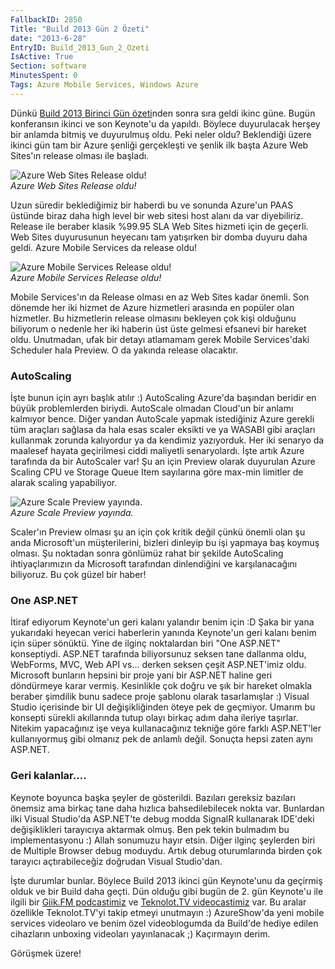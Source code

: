 ```yaml
---
FallbackID: 2850
Title: "Build 2013 Gün 2 Özeti"
date: "2013-6-28"
EntryID: Build_2013_Gun_2_Ozeti
IsActive: True
Section: software
MinutesSpent: 0
Tags: Azure Mobile Services, Windows Azure
---
```

Dünkü [Build 2013 Birinci Gün
özeti](http://daron.yondem.com/tr/post/Build_2013_Gun_1_Ozeti)nden sonra
sıra geldi ikinc güne. Bugün konferansın ikinci ve son Keynote'u da
yapıldı. Böylece duyurulacak herşey bir anlamda bitmiş ve duyurulmuş
oldu. Peki neler oldu? Beklendiği üzere ikinci gün tam bir Azure şenliği
gerçekleşti ve şenlik ilk başta Azure Web Sites'ın release olması ile
başladı.

![Azure Web Sites Release
oldu!](media/Build_2013_Gun_2_Ozeti/azure_web.jpg)\
*Azure Web Sites Release oldu!*

Uzun süredir beklediğimiz bir haberdi bu ve sonunda Azure'un PAAS
üstünde biraz daha high level bir web sitesi host alanı da var
diyebiliriz. Release ile beraber klasik %99.95 SLA Web Sites hizmeti
için de geçerli. Web Sites duyurusunun heyecanı tam yatışırken bir domba
duyuru daha geldi. Azure Mobile Services da release oldu!

![Azure Mobile Services Release
oldu!](media/Build_2013_Gun_2_Ozeti/azure_mobile.jpg)\
*Azure Mobile Services Release oldu!*

Mobile Services'ın da Release olması en az Web Sites kadar önemli. Son
dönemde her iki hizmet de Azure hizmetleri arasında en popüler olan
hizmetler. Bu hizmetlerin release olmasını bekleyen çok kişi olduğunu
biliyorum o nedenle her iki haberin üst üste gelmesi efsanevi bir
hareket oldu. Unutmadan, ufak bir detayı atlamamam gerek Mobile
Services'daki Scheduler hala Preview. O da yakında release olacaktır.

### AutoScaling

İşte bunun için ayrı başlık atılır :) AutoScaling Azure'da başından
beridir en büyük problemlerden biriydi. AutoScale olmadan Cloud'un bir
anlamı kalmıyor bence. Diğer yandan AutoScale yapmak istediğiniz Azure
gerekli tüm araçları sağlasa da hala esas scaler eksikti ve ya WASABI
gibi araçları kullanmak zorunda kalıyordur ya da kendimiz yazıyorduk.
Her iki senaryo da maalesef hayata geçirilmesi ciddi maliyetli
senaryolardı. İşte artık Azure tarafında da bir AutoScaler var! Şu an
için Preview olarak duyurulan Azure Scaling CPU ve Storage Queue Item
sayılarına göre max-min limitler de alarak scaling yapabiliyor.

![Azure Scale Preview
yayında.](media/Build_2013_Gun_2_Ozeti/azure_scale.jpg)\
*Azure Scale Preview yayında.*

Scaler'ın Preview olması şu an için çok kritik değil çünkü önemli olan
şu anda Microsoft'un müşterilerini, bizleri dinleyip bu işi yapmaya baş
koymuş olması. Şu noktadan sonra gönlümüz rahat bir şekilde AutoScaling
ihtiyaçlarımızın da Microsoft tarafından dinlendiğini ve karşılanacağını
biliyoruz. Bu çok güzel bir haber!

### One ASP.NET

İtiraf ediyorum Keynote'un geri kalanı yalandır benim için :D Şaka bir
yana yukarıdaki heyecan verici haberlerin yanında Keynote'un geri kalanı
benim için süper sönüktü. Yine de ilginç noktalardan biri "One ASP.NET"
konseptiydi. ASP.NET tarafında biliyorsunuz seksen tane dallanma oldu,
WebForms, MVC, Web API vs... derken seksen çeşit ASP.NET'imiz oldu.
Microsoft bunların hepsini bir proje yani bir ASP.NET haline geri
döndürmeye karar vermiş. Kesinlikle çok doğru ve şık bir hareket olmakla
beraber şimdilik bunu sadece proje şablonu olarak tasarlamışlar :)
Visual Studio içerisinde bir UI değişikliğinden öteye pek de geçmiyor.
Umarım bu konsepti sürekli akıllarında tutup olayı birkaç adım daha
ileriye taşırlar. Nitekim yapacağınız işe veya kullanacağınız tekniğe
göre farklı ASP.NET'ler kullanıyormuş gibi olmanız pek de anlamlı değil.
Sonuçta hepsi zaten aynı ASP.NET.

### Geri kalanlar....

Keynote boyunca başka şeyler de gösterildi. Bazıları gereksiz bazıları
önemsiz ama birkaç tane daha hızlıca bahsedilebilecek nokta var.
Bunlardan ilki Visual Studio'da ASP.NET'te debug modda SignalR
kullanarak IDE'deki değişiklikleri tarayıcıya aktarmak olmuş. Ben pek
tekin bulmadım bu implementasyonu :) Allah sonumuzu hayır etsin. Diğer
ilginç şeylerden biri de Multiple Browser debug moduydu. Artık debug
oturumlarında birden çok tarayıcı açtırabileceğiz doğrudan Visual
Studio'dan.

İşte durumlar bunlar. Böylece Build 2013 ikinci gün Keynote'unu da
geçirmiş olduk ve bir Build daha geçti. Dün olduğu gibi bugün de 2. gün
Keynote'u ile ilgili bir [Giik.FM podcastimiz](http://www.giik.fm) ve
[Teknolot.TV videocastimiz](http://www.teknolot.tv) var. Bu aralar
özellikle Teknolot.TV'yi takip etmeyi unutmayın :) AzureShow'da yeni
mobile services videolaro ve benim özel videoblogumda da Build'de hediye
edilen cihazların unboxing videoları yayınlanacak ;) Kaçırmayın derim.

Görüşmek üzere!


